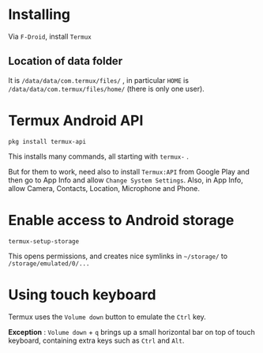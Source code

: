 Installing
==========

Via `F-Droid`, install `Termux` 

Location of data folder
-----------------------

It is `/data/data/com.termux/files/` , in particular `HOME` is `/data/data/com.termux/files/home/` (there is only one user).

Termux Android API
==================

    pkg install termux-api

This installs many commands, all starting with `termux-` .

But for them to work, need also to install `Termux:API` from Google Play
and then go to App Info and allow `Change System Settings`. Also, in App Info,
allow Camera, Contacts, Location, Microphone and Phone.

Enable access to Android storage
================================

    termux-setup-storage

This opens permissions, and creates nice symlinks in `~/storage/` to `/storage/emulated/0/...`

Using touch keyboard
====================

Termux uses the `Volume down` button to emulate the `Ctrl` key.

__Exception__ :   `Volume down` + `q` brings up a small horizontal bar on top of 
touch keyboard, containing extra keys such as `Ctrl` and `Alt`.

